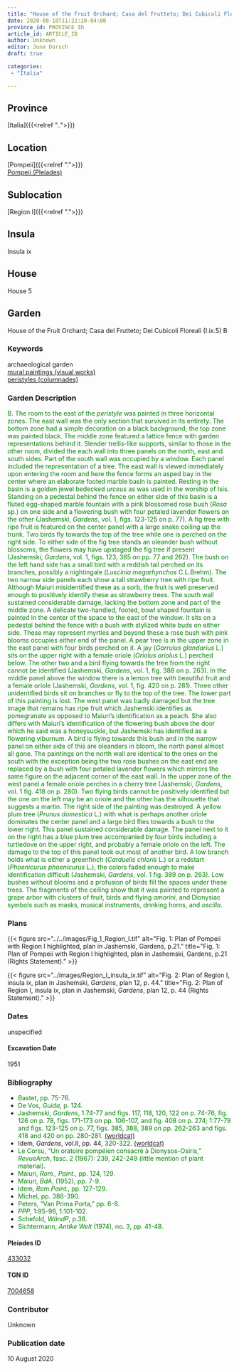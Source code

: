 ```yaml
---
title: "House of the Fruit Orchard; Casa del Frutteto; Dei Cubicoli Floreali (I.ix.5) B"
date: 2020-08-10T11:22:20-04:00
province_id: PROVINCE_ID
article_id: ARTICLE_ID
author: Unknown
editor: June Dorsch
draft: true

categories:
 - "Italia"

---
```


## Province

[Italia]({{<relref "..">}})

## Location

[Pompeii]({{<relref ".">}}) \
[Pompeii (Pleiades)](https://pleiades.stoa.org/places/433032)

## Sublocation

[Region I]({{<relref ".">}})

## Insula

Insula ix

## House

House 5

## Garden

House of the Fruit Orchard; Casa del Frutteto; Dei Cubicoli Floreali (I.ix.5) B

### Keywords

archaeological garden \
[mural paintings (visual works)](http://vocab.getty.edu/page/aat/300033644) \
[peristyles (columnades)](http://vocab.getty.edu/page/aat/300004029)

### Garden Description

<span style="color:green">B. The room to the east of the *peristyle* was painted in three horizontal zones. The east wall was the only section that survived in its entirety. The bottom zone had a simple decoration on a black background; the top zone was painted black. The middle zone featured a lattice fence with garden representations behind it. Slender trellis-like supports, similar to those in the other room, divided the each wall into three panels on the north, east and south sides. Part of the south wall was occupied by a window. Each panel included the representation of a tree. The east wall is viewed immediately upon entering the room and here the fence forms an asped bay in the center where an elaborate footed marble basin is painted. Resting in the basin is a golden jewel bedecked *urceus* as was used in the worship of Isis. Standing on a pedestal behind the fence on either side of this basin is a fluted egg-shaped marble fountain with a pink blossomed rose bush (*Rosa* sp.) on one side and a flowering bush with four petaled lavender flowers on the other (Jashemski, *Gardens*, vol. 1, figs. 123-125 on p. 77). A fig tree with ripe fruit is featured on the center panel with a large snake coiling up the trunk. Two birds fly towards the top of the tree while one is perched on the right side. To either side of the fig tree stands an oleander bush without blossoms, the flowers may have upstaged the fig tree if present (Jashemski, *Gardens*, vol. 1, figs. 123, 385 on pp. 77 and 262). The bush on the left hand side has a small bird with a reddish tail perched on its branches, possibly a nightingale (*Luscinia megarhynchos* C.L.Brehm). The two narrow side panels each show a tall strawberry tree with ripe fruit. Although Maiuri misidentified these as a sorb, the fruit is well preserved enough to positively identify these as strawberry trees. The south wall sustained considerable damage, lacking the bottom zone and part of the middle zone. A delicate two-handled, footed, bowl shaped fountain is painted in the center of the space to the east of the window. It sits on a pedestal behind the fence with a bush with stylized white buds on either side. These may represent myrtles and beyond these a rose bush with pink blooms occupies either end of the panel. A pear tree is in the upper zone in the east panel with four birds perched on it. A jay (*Garrulus glandarius* L.) sits on the upper right with a female oriole (*Oriolus oriolus* L.) perched below. The other two and a bird flying towards the tree from the right cannot be identified (Jashemski, *Gardens*, vol. 1, fig. 388 on p. 263). In the middle panel above the window there is a lemon tree with beautiful fruit and a female oriole (Jashemski, *Gardens*, vol. 1, fig. 420 on p. 281). Three other unidentified birds sit on branches or fly to the top of the tree. The lower part of this painting is lost. The west panel was badly damaged but the tree image that remains has ripe fruit which Jashemski identifies as pomegranate as opposed to Maiuri’s identification as a peach. She also differs with Maiuri’s identification of the flowering bush above the door which he said was a honeysuckle, but Jashemski has identified as a flowering viburnum. A bird is flying towards this bush and in the narrow panel on either side of this are oleanders in bloom, the north panel almost all gone. The paintings on the north wall are identical to the ones on the south with the exception being the two rose bushes on the east end are replaced by a bush with four petaled lavender flowers which mirrors the same figure on the adjacent corner of the east wall. In the upper zone of the west panel a female oriole perches in a cherry tree (Jashemski, *Gardens*, vol. 1 fig. 418 on p. 280). Two flying birds cannot be positively identified but the one on the left may be an oriole and the other has the silhouette that suggests a martin. The right side of the painting was destroyed. A yellow plum tree (*Prunus domestica* L.) with what is perhaps another oriole dominates the center panel and a large bird flies towards a bush to the lower right. This panel sustained considerable damage. The panel next to it on the right has a blue plum tree accompanied by four birds including a turtledove on the upper right, and probably a female oriole on the left. The damage to the top of this panel took out most of another bird. A low branch holds what is either a greenfinch (*Carduelis chloris* L.) or a redstart (*Phoenicurus phoenicurus* L.), the colors faded enough to make identification difficult (Jashemski, *Gardens*, vol. 1 fig. 389 on p. 263). Low bushes without blooms and a profusion of birds fill the spaces under these trees. The fragments of the ceiling show that it was painted to represent a grape arbor with clusters of fruit, birds and flying *amorini*, and Dionysiac symbols such as masks, musical instruments, drinking horns, and *oscilla*. </span>

<!--### Maps-->

<!--
OLD WAY (DO NOT USE)
![alt_text](../../images/image_name.ext)
*CAPTION*

NEW WAY ↓↓↓↓
{{< figure src="../../images/image_name.ext" alt="ALT_TEXT" title="CAPTION" >}}
-->

### Plans

{{< figure src="../../images/Fig_1_Region_I.tif" alt="Fig. 1: Plan of Pompeii with Region I highlighted, plan in Jashemski, Gardens, p.21." title="Fig. 1: Plan of Pompeii with Region I highlighted, plan in Jashemski, Gardens, p.21 (Rights Statement)." >}}

{{< figure src="../images/Region_I_insula_ix.tif" alt="Fig. 2: Plan of Region I, insula ix, plan in Jashemski, *Gardens*, plan 12, p. 44." title="Fig. 2: Plan of Region I, insula ix, plan in Jashemski, *Gardens*, plan 12, p. 44 (Rights Statement)." >}}

<!--### Images-->


### Dates

unspecified

#### Excavation Date

1951

### Bibliography

* <span style="color:green">Bastet, pp. 75-76.</span>
* <span style="color:green">De Vos, *Guida*, p. 124.</span>
* <span style="color:green">Jashemski, *Gardens*, 1:74-77 and figs. 117, 118, 120, 122 on p. 74-76, fig. 126 on p. 78, figs. 171-173 on pp. 106-107, and fig. 408 on p. 274; 1:77-79 and figs. 123-125 on p. 77, figs. 385, 388, 389 on pp. 262-263 and figs. 418 and 420 on pp. 280-281. [(worldcat)](http://www.worldcat.org/oclc/884024123)</span>
* Idem, *Gardens*, vol.II, pp. 44, <span style="color:green">320-322.</span> [(worldcat)](http://www.worldcat.org/oclc/921816405)
* <span style="color:green">Le Corsu, “Un oratoire pompéien consacré à Dionysos-Osiris,” *RevueArch*, fasc. 2 (1967): 239, 242-249 (little mention of plant material).</span>
* <span style="color:green">Maiuri, *Rom., Paint.*, pp. 124, 129.</span>
* <span style="color:green">Maiuri, *BdA*, (1952), pp. 7-9.</span>
* <span style="color:green">Idem, *Rom.Paint.*, pp. 127-129.</span>
* <span style="color:green">Michel, pp. 386-390.</span>
* <span style="color:green">Peters, “Van Prima Porta,” pp. 6-8.</span>
* <span style="color:green">*PPP*, 1:95-96, 1:101-102.</span>
* <span style="color:green">Schefold, *WändP*, p.38.</span>
* <span style="color:green">Sichtermann, *Antike Welt* (1974), no. 3, pp. 41-48. </span>

<!--#### Periodo ID-->

<!-- [PERIODO_ID](https://pleiades.stoa.org/places/PLEIADES_ID) -->

#### Pleiades ID

[433032](https://pleiades.stoa.org/places/433032)

#### TGN ID

[7004658](http://vocab.getty.edu/page/tgn/7004658)

### Contributor

Unknown

### Publication date

10 August 2020

<!--### Related articles-->

<!-- Links to other related articles. Leave blank for now -->
